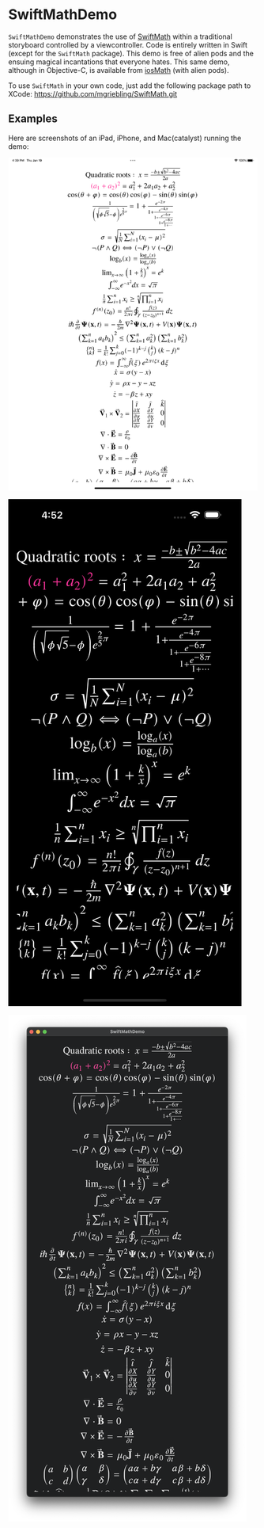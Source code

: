 # SwiftMathDemo

`SwiftMathDemo` demonstrates the use of [SwiftMath](https://github.com/mgriebling/SwiftMath.git) within a traditional
storyboard controlled by a viewcontroller.  Code is entirely written in Swift (except for the `SwiftMath` package).
This demo is free of alien pods and the ensuing magical incantations that everyone hates.
This same demo, although in Objective-C, is available from [iosMath](https://travis-ci.org/kostub/iosMath) (with alien pods).

To use `SwiftMath` in your own code, just add the following package path to XCode: https://github.com/mgriebling/SwiftMath.git

## Examples
Here are screenshots of an iPad, iPhone, and Mac(catalyst) running the demo:

![iPad Screenshot](images/iPad.png)

![iPhone Screenshot](images/iPhone.png)

![Quadratic Formula](images/iMac.png)



